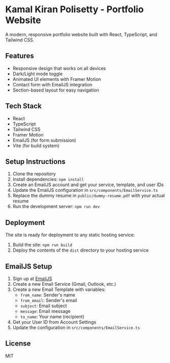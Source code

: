 # Kamal Kiran Polisetty - Portfolio Website

A modern, responsive portfolio website built with React, TypeScript, and Tailwind CSS.

## Features

- Responsive design that works on all devices
- Dark/Light mode toggle
- Animated UI elements with Framer Motion
- Contact form with EmailJS integration
- Section-based layout for easy navigation

## Tech Stack

- React
- TypeScript
- Tailwind CSS
- Framer Motion
- EmailJS (for form submission)
- Vite (for build system)

## Setup Instructions

1. Clone the repository
2. Install dependencies: `npm install`
3. Create an EmailJS account and get your service, template, and user IDs
4. Update the EmailJS configuration in `src/components/EmailService.ts`
5. Replace the dummy resume in `public/dummy-resume.pdf` with your actual resume
6. Run the development server: `npm run dev`

## Deployment

The site is ready for deployment to any static hosting service:

1. Build the site: `npm run build`
2. Deploy the contents of the `dist` directory to your hosting service

## EmailJS Setup

1. Sign up at [EmailJS](https://www.emailjs.com/)
2. Create a new Email Service (Gmail, Outlook, etc.)
3. Create a new Email Template with variables:
   - `from_name`: Sender's name
   - `from_email`: Sender's email
   - `subject`: Email subject
   - `message`: Email message
   - `to_name`: Your name (recipient)
4. Get your User ID from Account Settings
5. Update the configuration in `src/components/EmailService.ts`

## License

MIT